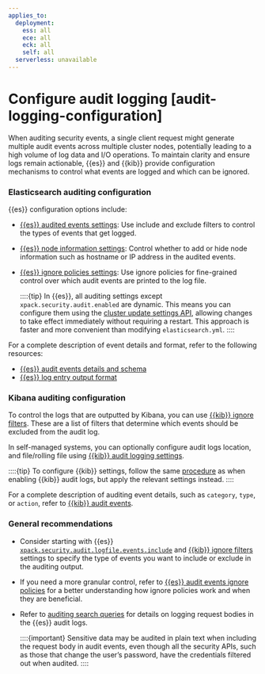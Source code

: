 ```yaml
---
applies_to:
  deployment:
    ess: all
    ece: all
    eck: all
    self: all
  serverless: unavailable
---
```


# Configure audit logging [audit-logging-configuration]

When auditing security events, a single client request might generate multiple audit events across multiple cluster nodes, potentially leading to a high volume of log data and I/O operations. To maintain clarity and ensure logs remain actionable, {{es}} and {{kib}} provide configuration mechanisms to control what events are logged and which can be ignored.

### Elasticsearch auditing configuration

{{es}} configuration options include:

  * [{{es}} audited events settings](asciidocalypse://docs/elasticsearch/docs/reference/elasticsearch/configuration-reference/auding-settings.md#event-audit-settings): Use include and exclude filters to control the types of events that get logged.
  * [{{es}} node information settings](asciidocalypse://docs/elasticsearch/docs/reference/elasticsearch/configuration-reference/auding-settings.md#node-audit-settings): Control whether to add or hide node information such as hostname or IP address in the audited events.
  * [{{es}} ignore policies settings](asciidocalypse://docs/elasticsearch/docs/reference/elasticsearch/configuration-reference/auding-settings.md#audit-event-ignore-policies): Use ignore policies for fine-grained control over which audit events are printed to the log file.

    ::::{tip}
    In {{es}}, all auditing settings except `xpack.security.audit.enabled` are dynamic. This means you can configure them using the [cluster update settings API](https://www.elastic.co/docs/api/doc/elasticsearch/operation/operation-cluster-put-settings), allowing changes to take effect immediately without requiring a restart. This approach is faster and more convenient than modifying `elasticsearch.yml`. 
    ::::

For a complete description of event details and format, refer to the following resources:
  * [{{es}} audit events details and schema](asciidocalypse://docs/elasticsearch/docs/reference/elasticsearch/elasticsearch-audit-events.md)
  * [{{es}} log entry output format](/deploy-manage/monitor/logging-configuration/logfile-audit-output.md#audit-log-entry-format)

### Kibana auditing configuration

To control the logs that are outputted by Kibana, you can use [{{kib}} ignore filters](asciidocalypse://docs/kibana/docs/reference/configuration-reference/security-settings.md#audit-logging-ignore-filters). These are a list of filters that determine which events should be excluded from the audit log.

In self-managed systems, you can optionally configure audit logs location, and file/rolling file using [{{kib}} audit logging settings](asciidocalypse://docs/kibana/docs/reference/configuration-reference/security-settings.md#audit-logging-settings).


::::{tip}
To configure {{kib}} settings, follow the same [procedure](./enabling-audit-logs.md#enable-audit-logging-procedure) as when enabling {{kib}} audit logs, but apply the relevant settings instead.
::::

For a complete description of auditing event details, such as `category`, `type`, or `action`, refer to [{{kib}} audit events](asciidocalypse://docs/kibana/docs/reference/kibana-audit-events.md).

### General recommendations

* Consider starting with {{es}} [`xpack.security.audit.logfile.events.include`](asciidocalypse://docs/elasticsearch/docs/reference/elasticsearch/configuration-reference/auding-settings.md#xpack-sa-lf-events-include) and [{{kib}} ignore filters](asciidocalypse://docs/kibana/docs/reference/configuration-reference/security-settings.md#audit-logging-ignore-filters) settings to specify the type of events you want to include or exclude in the auditing output.

* If you need a more granular control, refer to [{{es}} audit events ignore policies](./logfile-audit-events-ignore-policies.md) for a better understanding how ignore policies work and when they are beneficial.

* Refer to [auditing search queries](./auditing-search-queries.md) for details on logging request bodies in the {{es}} audit logs.

  ::::{important}
  Sensitive data may be audited in plain text when including the request body in audit events, even though all the security APIs, such as those that change the user’s password, have the credentials filtered out when audited.
  ::::
